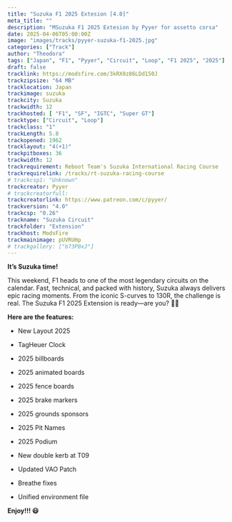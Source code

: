 ```yaml
---
title: "Suzuka F1 2025 Extesion [4.0]"
meta_title: ""
description: "MSuzuka F1 2025 Extesion by Pyyer for assetto corsa"
date: 2025-04-06T05:00:00Z
image: "images/tracks/pyyer-suzuka-f1-2025.jpg"
categories: ["Track"]
author: "Theodora"
tags: ["Japan", "F1", "Pyyer", "Circuit", "Loop", "F1 2025", "2025"]
draft: false
tracklink: https://modsfire.com/3kRX0z86LDd150J
trackzipsize: "64 MB"
tracklocation: Japan
trackimage: suzuka
trackcity: Suzuka
trackwidth: 12
trackhosted: [ "F1", "SF", "IGTC", "Super GT"]
tracktype: ["Circuit", "Loop"]
trackclass: "1" 
trackLength: 5.8
trackopened: 1962
tracklayout: "4(+1)"
trackpitboxes: 36
trackwidth: 12
trackrequirement: Reboot Team's Suzuka International Racing Course
trackrequirelink: /tracks/rt-suzuka-racing-course
# trackcsp1: "Unknown"
trackcreator: Pyyer
# trackcreatorfull: 
trackcreatorlink: https://www.patreon.com/c/pyyer/
trackversion: "4.0"
trackcsp: "0.26"
trackname: "Suzuka Circuit"
trackfolder: "Extension"
trackhost: ModsFire
trackmainimage: pUVRUHp
# trackgallery: ["b73P0xJ"] 
---
```


**It’s Suzuka time!**

This weekend, F1 heads to one of the most legendary circuits on the calendar. Fast, technical, and packed with history, Suzuka always delivers epic racing moments. 
From the iconic S-curves to 130R, the challenge is real. The Suzuka F1 2025 Extension is ready—are you? 🏁🔥

**Here are the features:**

- New Layout 2025

- TagHeuer Clock

- 2025 billboards

- 2025 animated boards

- 2025 fence boards

- 2025 brake markers

- 2025 grounds sponsors

- 2025 Pit Names

- 2025 Podium

- New double kerb at T09

- Updated VAO Patch

- Breathe fixes

- Unified environment file


**Enjoy!!! 😃**